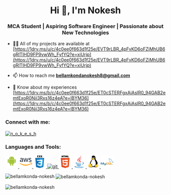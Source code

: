 <h1 align="center">Hi 👋, I'm Nokesh</h1>
<h3 align="center">MCA Student | Aspiring Software Engineer | Passionate about New Technologies</h3>

- 👨‍💻 All of my projects are available at [https://1drv.ms/u/c/4c0ee0f663d1f25e/EVT9rLBR_4pFvKD6oFZiMhUB6gRlTIHD9FP9vwWh_FyfYQ?e=xiUrjp](https://1drv.ms/u/c/4c0ee0f663d1f25e/EVT9rLBR_4pFvKD6oFZiMhUB6gRlTIHD9FP9vwWh_FyfYQ?e=xiUrjp)

- 📫 How to reach me **bellamkondanokesh8@gmail.com**

- 📄 Know about my experiences [https://1drv.ms/b/c/4c0ee0f663d1f25e/ET0cSTERFgxAiAslR0_94GAB2emtExoR0Nii3Rxs16z4eA?e=lBYM36](https://1drv.ms/b/c/4c0ee0f663d1f25e/ET0cSTERFgxAiAslR0_94GAB2emtExoR0Nii3Rxs16z4eA?e=lBYM36)

<h3 align="left">Connect with me:</h3>
<p align="left">
<a href="https://instagram.com/n_o_k_e_s_h" target="blank"><img align="center" src="https://raw.githubusercontent.com/rahuldkjain/github-profile-readme-generator/master/src/images/icons/Social/instagram.svg" alt="n_o_k_e_s_h" height="30" width="40" /></a>
</p>

<h3 align="left">Languages and Tools:</h3>
<p align="left"> <a href="https://developer.android.com" target="_blank" rel="noreferrer"> <img src="https://raw.githubusercontent.com/devicons/devicon/master/icons/android/android-original-wordmark.svg" alt="android" width="40" height="40"/> </a> <a href="https://aws.amazon.com" target="_blank" rel="noreferrer"> <img src="https://raw.githubusercontent.com/devicons/devicon/master/icons/amazonwebservices/amazonwebservices-original-wordmark.svg" alt="aws" width="40" height="40"/> </a> <a href="https://www.w3schools.com/css/" target="_blank" rel="noreferrer"> <img src="https://raw.githubusercontent.com/devicons/devicon/master/icons/css3/css3-original-wordmark.svg" alt="css3" width="40" height="40"/> </a> <a href="https://git-scm.com/" target="_blank" rel="noreferrer"> <img src="https://www.vectorlogo.zone/logos/git-scm/git-scm-icon.svg" alt="git" width="40" height="40"/> </a> <a href="https://www.w3.org/html/" target="_blank" rel="noreferrer"> <img src="https://raw.githubusercontent.com/devicons/devicon/master/icons/html5/html5-original-wordmark.svg" alt="html5" width="40" height="40"/> </a> <a href="https://www.java.com" target="_blank" rel="noreferrer"> <img src="https://raw.githubusercontent.com/devicons/devicon/master/icons/java/java-original.svg" alt="java" width="40" height="40"/> </a> <a href="https://www.linux.org/" target="_blank" rel="noreferrer"> <img src="https://raw.githubusercontent.com/devicons/devicon/master/icons/linux/linux-original.svg" alt="linux" width="40" height="40"/> </a> <a href="https://www.mysql.com/" target="_blank" rel="noreferrer"> <img src="https://raw.githubusercontent.com/devicons/devicon/master/icons/mysql/mysql-original-wordmark.svg" alt="mysql" width="40" height="40"/> </a> </p>

<p><img align="left" src="https://github-readme-stats.vercel.app/api/top-langs?username=bellamkonda-nokesh&show_icons=true&locale=en&layout=compact" alt="bellamkonda-nokesh" /></p>

<p>&nbsp;<img align="center" src="https://github-readme-stats.vercel.app/api?username=bellamkonda-nokesh&show_icons=true&locale=en" alt="bellamkonda-nokesh" /></p>

<p><img align="center" src="https://github-readme-streak-stats.herokuapp.com/?user=bellamkonda-nokesh&" alt="bellamkonda-nokesh" /></p>
